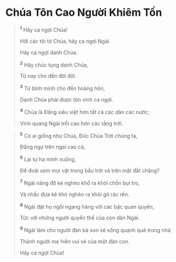 # Chúa Tôn Cao Người Khiêm Tốn

> <sup><b>1</b></sup> Hãy ca ngợi Chúa!
> 
> Hỡi các tôi tớ Chúa, hãy ca ngợi Ngài.
> 
> Hãy ca ngợi danh Chúa.
> 
> <sup><b>2</b></sup> Hãy chúc tụng danh Chúa,
> 
> Từ nay cho đến đời đời.
> 
> <sup><b>3</b></sup> Từ bình minh cho đến hoàng hôn,
> 
> Danh Chúa phải được tôn vinh ca ngợi.
> 
> <sup><b>4</b></sup> Chúa là Ðấng siêu việt hơn tất cả các dân các nước;
> 
> Vinh quang Ngài trỗi cao hơn các tầng trời.
>


> <sup><b>5</b></sup> Có ai giống như Chúa, Ðức Chúa Trời chúng ta,
> 
> Ðấng ngự trên ngai cao cả,
> 
> <sup><b>6</b></sup> Lại tự hạ mình xuống,
> 
> Ðể đoái xem mọi vật trong bầu trời và trên mặt đất chăng?
> 
> <sup><b>7</b></sup> Ngài nâng đỡ kẻ nghèo khổ ra khỏi chốn bụi tro,
> 
> Và nhấc đưa kẻ khó nghèo ra khỏi gò rác rến.
> 
> <sup><b>8</b></sup> Ngài đặt họ ngồi ngang hàng với các bậc quan quyền,
> 
> Tức với những người quyền thế của con dân Ngài.
> 
> <sup><b>9</b></sup> Ngài làm cho người đàn bà son sẻ sống quạnh quẽ trong nhà
> 
> Thành người mẹ hiền vui vẻ của một đàn con.
> 
> Hãy ca ngợi Chúa!
>

